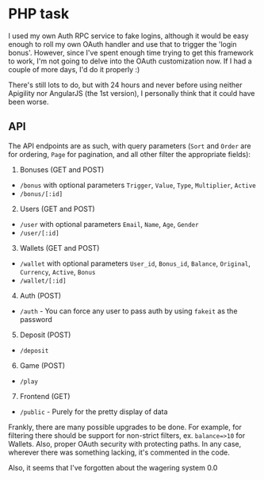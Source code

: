# PHP task

I used my own Auth RPC service to fake logins, although it would be easy enough to roll my own OAuth handler and use that to trigger the 'login bonus'. However, since I've spent enough time trying to get this framework to work, I'm not going to delve into the OAuth customization now. If I had a couple of more days, I'd do it properly :)

There's still lots to do, but with 24 hours and never before using neither Apigility nor AngularJS (the 1st version), I personally think that it could have been worse.

## API

The API endpoints are as such, with query parameters (`Sort` and `Order` are for ordering, `Page` for pagination, and all other filter the appropriate fields):

1. Bonuses (GET and POST)
  - `/bonus` with optional parameters `Trigger`, `Value`, `Type`, `Multiplier`, `Active`
  - `/bonus/[:id]`
2. Users (GET and POST)
  - `/user` with optional parameters `Email`, `Name`, `Age`, `Gender`
  - `/user/[:id]`
3. Wallets (GET and POST)
  - `/wallet` with optional parameters `User_id`, `Bonus_id`, `Balance`, `Original`, `Currency`, `Active`, `Bonus`
  - `/wallet/[:id]`
4. Auth (POST)
  - `/auth` - You can force any user to pass auth by using `fakeit` as the password
5. Deposit (POST)
  - `/deposit`
6. Game (POST)
  - `/play`
7. Frontend (GET)
  - `/public` - Purely for the pretty display of data

Frankly, there are many possible upgrades to be done. For example, for filtering there should be support for non-strict filters, ex. `balance=>10` for Wallets. Also, proper OAuth security with protecting paths. In any case, wherever there was something lacking, it's commented in the code.



Also, it seems that I've forgotten about the wagering system 0.0